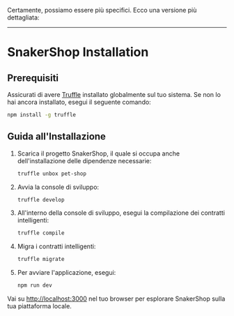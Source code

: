 Certamente, possiamo essere più specifici. Ecco una versione più dettagliata:

---

# SnakerShop Installation

## Prerequisiti

Assicurati di avere [Truffle](https://www.trufflesuite.com/truffle) installato globalmente sul tuo sistema. Se non lo hai ancora installato, esegui il seguente comando:

```bash
npm install -g truffle
```

## Guida all'Installazione

1. Scarica il progetto SnakerShop, il quale si occupa anche dell'installazione delle dipendenze necessarie:

    ```bash
    truffle unbox pet-shop
    ```

2. Avvia la console di sviluppo:

    ```bash
    truffle develop
    ```

3. All'interno della console di sviluppo, esegui la compilazione dei contratti intelligenti:

    ```bash
    truffle compile
    ```

4. Migra i contratti intelligenti:

    ```bash
    truffle migrate
    ```

5. Per avviare l'applicazione, esegui:

    ```bash
    npm run dev
    ```

Vai su [http://localhost:3000](http://localhost:3000) nel tuo browser per esplorare SnakerShop sulla tua piattaforma locale.


